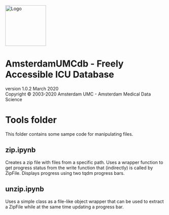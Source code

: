 <img src="../img/logo_amds.png" alt="Logo" height="128px"/>

# AmsterdamUMCdb - Freely Accessible ICU Database
version 1.0.2 March 2020  
Copyright &copy; 2003-2020 Amsterdam UMC - Amsterdam Medical Data Science

# Tools folder
This folder contains some sampe code for manipulating files.

## zip.ipynb
Creates a zip file with files from a specific path. Uses a wrapper function to get
progress status from the write function that (indirectly) is called by ZipFile. Displays progress
using two tqdm progress bars.

## unzip.ipynb
Uses a simple class as a file-like object wrapper that can be used to extract a ZipFile while at the same time updating a progress bar.